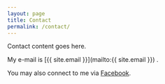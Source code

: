 ```yaml
---
layout: page
title: Contact
permalink: /contact/
---
```


Contact content goes here.

My e-mail is [{{ site.email }}](mailto:{{ site.email }}) .

You may also connect to me via [Facebook](http://facebook.com/harshmanocha).
